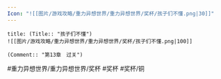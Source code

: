 ```yaml
---
Icon: "![[图片/游戏攻略/重力异想世界/重力异想世界/奖杯/孩子们不懂.png|30]]"
---
```

```ad-common-bronze-trophy
title: (Title:: "孩子们不懂")
![[图片/游戏攻略/重力异想世界/重力异想世界/奖杯/孩子们不懂.png|100]]

(Comment:: "第13章　过关")
```

#重力异想世界/重力异想世界/奖杯 #奖杯 #奖杯/铜
